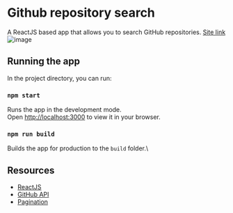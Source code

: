 # Github repository search
A ReactJS based app that allows you to search GitHub repositories.
[Site link](https://renatokirin.github.io/repository-search/)
![image](https://user-images.githubusercontent.com/105893349/184711968-099d692e-618b-4459-a6d2-53907de9e8d1.png)


## Running the app

In the project directory, you can run:

### `npm start`

Runs the app in the development mode.\
Open [http://localhost:3000](http://localhost:3000) to view it in your browser.

### `npm run build`

Builds the app for production to the `build` folder.\

## Resources
* [ReactJS](https://reactjs.org/)
* [GitHub API](https://docs.github.com/en/rest/search#search-issues-and-pull-requests)
* [Pagination](https://www.youtube.com/watch?v=GmWUYZ2xovI)
